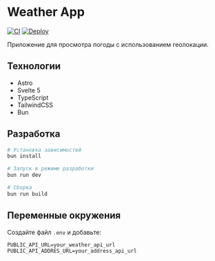 # Weather App

[![CI](https://github.com/$USERNAME/$REPO/actions/workflows/ci.yml/badge.svg)](https://github.com/$USERNAME/$REPO/actions/workflows/ci.yml)
[![Deploy](https://github.com/$USERNAME/$REPO/actions/workflows/deploy.yml/badge.svg)](https://github.com/$USERNAME/$REPO/actions/workflows/deploy.yml)

Приложение для просмотра погоды с использованием геолокации.

## Технологии

- Astro
- Svelte 5
- TypeScript
- TailwindCSS
- Bun

## Разработка

```bash
# Установка зависимостей
bun install

# Запуск в режиме разработки
bun run dev

# Сборка
bun run build
```

## Переменные окружения

Создайте файл `.env` и добавьте:

```env
PUBLIC_API_URL=your_weather_api_url
PUBLIC_API_ADDRES_URL=your_address_api_url
```
